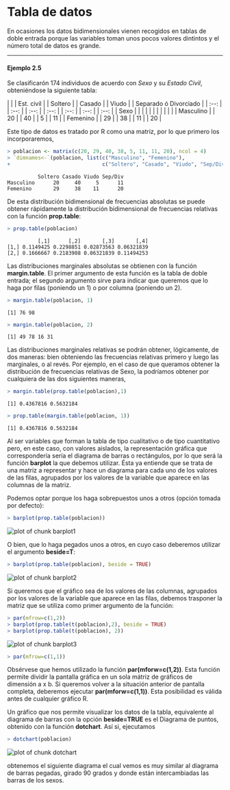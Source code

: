 
# Tabla de datos

En ocasiones los datos bidimensionales vienen recogidos en tablas de doble entrada porque las variables toman unos pocos valores dintintos y el número total de datos es grande.

---
#### Ejemplo 2.5

Se clasificarón 174 individuos de acuerdo con _Sexo_ y su _Estado Civil_, obteniéndose la siguiente tabla:

|    | | Est. civil | | Soltero | | Casado | | Viudo | | Separado ó Divorciado |
| :--: | | :--: | | :--: | | :--: | | :--: | | :--: | | :--: |
| Sexo | |   | |   | |    | |   | |   | 
| Masculino | | 20 | | 40 | | 5 | | 11 |
| Femenino | | 29 | | 38 | | 11 | | 20 |

Este tipo de datos es tratado por R como una matriz, por lo que primero los incorporaremos, 

```r
> poblacion <- matrix(c(20, 29, 40, 38, 5, 11, 11, 20), ncol = 4)
> `dimnames<-`(poblacion, list(c("Masculino", "Femenino"), 
+                              c("Soltero", "Casado", "Viudo", "Sep/Div")))
```

```
          Soltero Casado Viudo Sep/Div
Masculino      20     40     5      11
Femenino       29     38    11      20
```

De esta distribución bidimensional de frecuencias absolutas se puede obtener rápidamente la distribución bidimensional de frecuencias relativas con la función __prop.table__:


```r
> prop.table(poblacion)
```

```
          [,1]      [,2]       [,3]       [,4]
[1,] 0.1149425 0.2298851 0.02873563 0.06321839
[2,] 0.1666667 0.2183908 0.06321839 0.11494253
```

Las distribuciones marginales absolutas se obtienen con la función __margin.table__. El primer argumento de esta función es la tabla de doble entrada; el segundo argumento sirve para indicar que queremos que lo haga por filas (poniendo un 1) o por columna (poniendo un 2).


```r
> margin.table(poblacion, 1)
```

```
[1] 76 98
```

```r
> margin.table(poblacion, 2)
```

```
[1] 49 78 16 31
```

Las distribuciones marginales relativas se podrán obtener, lógicamente, de dos maneras: bien obteniendo las frecuencias relativas primero y luego las marginales, o al revés. Por ejemplo, en el caso de que queramos obtener la distribución de frecuencias relativas de Sexo, la podríamos obtener por cualquiera de las dos siguientes maneras,


```r
> margin.table(prop.table(poblacion),1)
```

```
[1] 0.4367816 0.5632184
```

```r
> prop.table(margin.table(poblacion, 1))
```

```
[1] 0.4367816 0.5632184
```
Al ser variables que forman la tabla de tipo cualitativo o de tipo cuantitativo pero, en este caso, con valores aislados, la representación gráfica que correspondería sería el diagrama de barras o rectángulos, por lo que será la función __barplot__ la que debemos utilizar. Ésta ya entiende que se trata de una matriz a representar y hace un diagrama para cada uno de los valores de las filas, agrupados por los valores de la variable que aparece en las columnas de la matriz.

Podemos optar porque los haga sobrepuestos unos a otros (opción tomada por defecto):


```r
> barplot(prop.table(poblacion))
```

![plot of chunk barplot1](figure/barplot1-1.png)


O bien, que lo haga pegados unos a otros, en cuyo caso deberemos utilizar el argumento __beside=T__:



```r
> barplot(prop.table(poblacion), beside = TRUE)
```

![plot of chunk barplot2](figure/barplot2-1.png)

Si queremos que el gráfico sea de los valores de las columnas, agrupados por los valores de la variable que aparece en las filas, debemos trasponer la matriz que se utiliza como primer argumento de la función:



```r
> par(mfrow=c(1,2))
> barplot(prop.table(t(poblacion),2), beside = TRUE)
> barplot(prop.table(t(poblacion), 2))
```

![plot of chunk barplot3](figure/barplot3-1.png)

```r
> par(mfrow=c(1,1))
```
Obsérvese que hemos utilizado la función __par(mforw=c(1,2))__. Esta función permite dividir la pantalla gráfica en un sola mátriz de gráficos de dimensión a x b. Si queremos volver a la situación anterior de pantalla completa, deberemos ejecutar __par(mforw=c(1,1))__. Esta posibilidad es válida antes de cualquier gráfico R.

Un gráfico que nos permite visualizar los datos de la tabla, equivalente al diagrama de barras con la opción __beside=TRUE__ es el Diagrama de puntos, obtenido con la función __dotchart__. Así si, ejecutamos


```r
> dotchart(poblacion)
```

![plot of chunk dotchart](figure/dotchart-1.png)

obtenemos el siguiente diagrama el cual vemos es muy similar al diagrama de barras pegadas, girado 90 grados y donde están intercambiadas las barras de los sexos.




